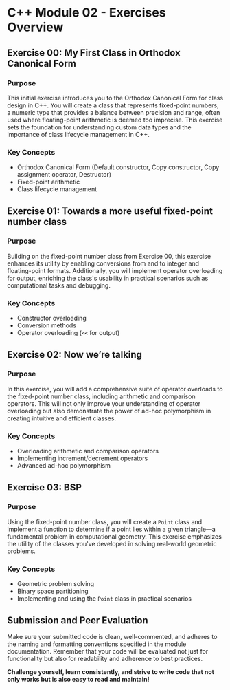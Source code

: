 # C++ Module 02 - Exercises Overview

## Exercise 00: My First Class in Orthodox Canonical Form

### Purpose

This initial exercise introduces you to the Orthodox Canonical Form for class design in C++. You will create a class that represents fixed-point numbers, a numeric type that provides a balance between precision and range, often used where floating-point arithmetic is deemed too imprecise. This exercise sets the foundation for understanding custom data types and the importance of class lifecycle management in C++.

### Key Concepts

- Orthodox Canonical Form (Default constructor, Copy constructor, Copy assignment operator, Destructor)
- Fixed-point arithmetic
- Class lifecycle management

## Exercise 01: Towards a more useful fixed-point number class

### Purpose

Building on the fixed-point number class from Exercise 00, this exercise enhances its utility by enabling conversions from and to integer and floating-point formats. Additionally, you will implement operator overloading for output, enriching the class's usability in practical scenarios such as computational tasks and debugging.

### Key Concepts

- Constructor overloading
- Conversion methods
- Operator overloading (`<<` for output)

## Exercise 02: Now we’re talking

### Purpose

In this exercise, you will add a comprehensive suite of operator overloads to the fixed-point number class, including arithmetic and comparison operators. This will not only improve your understanding of operator overloading but also demonstrate the power of ad-hoc polymorphism in creating intuitive and efficient classes.

### Key Concepts

- Overloading arithmetic and comparison operators
- Implementing increment/decrement operators
- Advanced ad-hoc polymorphism

## Exercise 03: BSP

### Purpose

Using the fixed-point number class, you will create a `Point` class and implement a function to determine if a point lies within a given triangle—a fundamental problem in computational geometry. This exercise emphasizes the utility of the classes you've developed in solving real-world geometric problems.

### Key Concepts

- Geometric problem solving
- Binary space partitioning
- Implementing and using the `Point` class in practical scenarios

## Submission and Peer Evaluation

Make sure your submitted code is clean, well-commented, and adheres to the naming and formatting conventions specified in the module documentation. Remember that your code will be evaluated not just for functionality but also for readability and adherence to best practices.

**Challenge yourself, learn consistently, and strive to write code that not only works but is also easy to read and maintain!**
